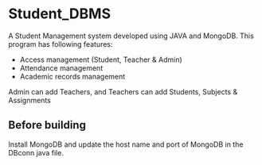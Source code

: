 # Student_DBMS

A Student Management system developed using JAVA and MongoDB. 
This program  has following features:
-  Access management (Student, Teacher & Admin)
- Attendance management
- Academic records management

Admin can add Teachers, and Teachers can add  Students, Subjects & Assignments

## Before building
Install MongoDB and update the host name and port of MongoDB in the  DBconn java file.

